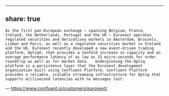 ---
share: true
----
    As the first pan-European exchange – spanning Belgium, France, Ireland, the Netherlands, Portugal and the UK – Euronext operates regulated securities and derivatives markets in Amsterdam, Brussels, Lisbon and Paris, as well as a regulated securities market in Ireland and the UK. Euronext recently developed a new event-driven trading platform, Optiq®, that provides a tenfold increase in capacity and an average performance latency of as low as 15 micro-seconds for order roundtrip as well as for market data.   Underpinning the Optiq platform is a persistence layer that the Euronext development organization built using Confluent Platform. Confluent Platform provides a reliable, scalable streaming infrastructure for Optiq that supports millisecond latencies with no messages lost.

— https://www.confluent.io/customers/euronext/